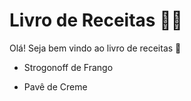 # Livro de Receitas :man_cook:

Olá! Seja bem vindo ao livro de receitas :wave:

- Strogonoff de Frango

- Pavê de Creme

